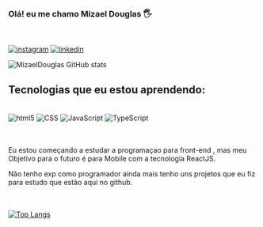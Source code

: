 ### Olá! eu me chamo Mizael Douglas 🖐️
<br/>

[![instagram](https://img.shields.io/badge/Instagram-E4405F?style=for-the-badge&logo=instagram&logoColor=white)](https://www.instagram.com/mizael.douglas/)
[![linkedin](https://img.shields.io/badge/LinkedIn-0077B5?style=for-the-badge&logo=linkedin&logoColor=white)](https://www.linkedin.com/in/mizaeel-douglas-aa850a216/)
<br/>

![MizaelDouglas GitHub stats](https://github-readme-stats.vercel.app/api?username=Mizaeldouglas&show_icons=true&theme=dracula)


## Tecnologias que eu estou aprendendo:

<div style="display:inline_block"> <br/>
    <img align="center" alt="html5" src="https://img.shields.io/badge/HTML5-E34F26?style=for-the-badge&logo=html5&logoColor=white">
    <img align="center" alt="CSS" src="https://img.shields.io/badge/CSS3-1572B6?style=for-the-badge&logo=css3&logoColor=white">
    <img align="center" alt="JavaScript" src="https://img.shields.io/badge/JavaScript-F7DF1E?style=for-the-badge&logo=javascript&logoColor=black">
    <img align="center" alt="TypeScript" src="https://img.shields.io/badge/TypeScript-007ACC?style=for-the-badge&logo=typescript&logoColor=white">

</div> <br><br>



 Eu estou começando a estudar a programaçao para front-end ,
mas meu Objetivo para o futuro é para Mobile com a tecnologia ReactJS.

Não tenho exp como programador ainda mais tenho uns projetos que eu fiz para estudo 
que estão aqui no github.

<br><br>
[![Top Langs](https://github-readme-stats.vercel.app/api/top-langs/?username=Mizaeldouglas&layout=compact)](https://github.com/anuraghazra/github-readme-stats)
